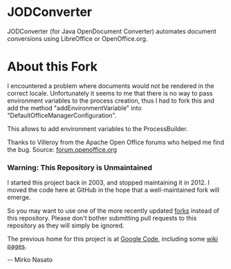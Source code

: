 # JODConverter

JODConverter (for Java OpenDocument Converter) automates document conversions
using LibreOffice or OpenOffice.org.

# About this Fork

I encountered a problem where documents would not be rendered in the correct locale.
Unfortunately it seems to me that there is no way to pass environment variables to the process creation,
thus I had to fork this and add the method "addEnvironmentVariable" into "DefaultOfficeManagerConfiguration".

This allows to add environment variables to the ProcessBuilder.

Thanks to Villeroy from the Apache Open Office forums who helped me find the bug.
Source: [forum.openoffice.org](https://forum.openoffice.org/en/forum/viewtopic.php?f=6&t=93486)

### Warning: This Repository is Unmaintained

I started this project back in 2003, and stopped maintaining it in 2012. I moved the code here at GitHub in the
hope that a well-maintained fork will emerge.

So you may want to use one of the more recently updated [forks](https://github.com/mirkonasato/jodconverter/network)
instead of this repository. Please don't bother submitting pull requests to this repository as they will simply be ignored.

The previous home for this project is at [Google Code](http://code.google.com/p/jodconverter/),
including some [wiki pages](https://code.google.com/archive/p/jodconverter/wikis).

-- Mirko Nasato
